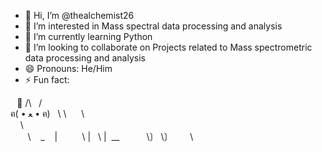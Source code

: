 - 👋 Hi, I’m @thealchemist26
- 👀 I’m interested in Mass spectral data processing and analysis
- 🌱 I’m currently learning Python 
- 💞️ I’m looking to collaborate on Projects related to Mass spectrometric data processing and analysis 
- 😄 Pronouns: He/Him
- ⚡ Fun fact: 



⠀🧶 /\   /\
ฅ( • ﻌ • ฅ)
  \ \      \ \
    \           \
       \    _    |
         \ |   \ |  \__
          \〕 \〕       \

  ⠀⠀⠀⠀⠀⠀⠀⠀⠀⠀
<!---
thealchemist26/thealchemist26 is a ✨ special ✨ repository because its `README.md` (this file) appears on your GitHub profile.
You can click the Preview link to take a look at your changes.
--->
